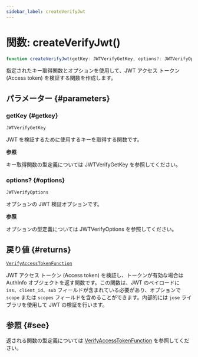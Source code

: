 ```yaml
---
sidebar_label: createVerifyJwt
---
```


# 関数: createVerifyJwt()

```ts
function createVerifyJwt(getKey: JWTVerifyGetKey, options?: JWTVerifyOptions): VerifyAccessTokenFunction;
```

指定されたキー取得関数とオプションを使用して、JWT アクセス トークン (Access token) を検証する関数を作成します。

## パラメーター {#parameters}

### getKey {#getkey}

`JWTVerifyGetKey`

JWT を検証するために使用するキーを取得する関数です。

**参照**

キー取得関数の型定義については JWTVerifyGetKey を参照してください。

### options? {#options}

`JWTVerifyOptions`

オプションの JWT 検証オプションです。

**参照**

オプションの型定義については JWTVerifyOptions を参照してください。

## 戻り値 {#returns}

[`VerifyAccessTokenFunction`](/references/js/type-aliases/VerifyAccessTokenFunction.md)

JWT アクセス トークン (Access token) を検証し、トークンが有効な場合は AuthInfo オブジェクトを返す関数です。この関数は、JWT のペイロードに `iss`、`client_id`、`sub` フィールドが含まれている必要があり、オプションで `scope` または `scopes` フィールドを含めることができます。内部的には `jose` ライブラリを使用して JWT の検証を行います。

## 参照 {#see}

返される関数の型定義については [VerifyAccessTokenFunction](/references/js/type-aliases/VerifyAccessTokenFunction.md) を参照してください。

